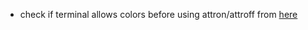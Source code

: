 - check if terminal allows colors before using attron/attroff from [here](https://www.linuxjournal.com/content/programming-color-ncurses)
